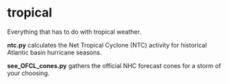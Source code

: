 # tropical
Everything that has to do with tropical weather.

**ntc.py** calculates the Net Tropical Cyclone (NTC) activity for historical Atlantic basin hurricane seasons.

**see_OFCL_cones.py** gathers the official NHC forecast cones for a storm of your choosing.
